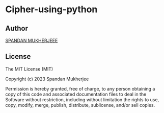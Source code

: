 # Cipher-using-python
<h2>Author</h2>
<a href="https://instagram.com/spanda___n?igshid=MzMyNGUyNmU2YQ==" rel="nofollow">SPANDAN MUKHERJEEE</a>

<h2>License</h2>
The MIT License (MIT)

Copyright (c) 2023 Spandan Mukherjee

Permission is hereby granted, free of charge, to any person obtaining a copy of this code and associated documentation files to deal in the Software without restriction, including without limitation the rights to use, copy, modify, merge, publish, distribute, sublicense, and/or sell copies.
